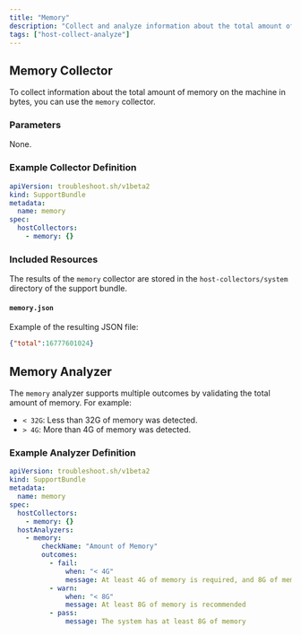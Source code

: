 ```yaml
---
title: "Memory"
description: "Collect and analyze information about the total amount of memory on the machine."
tags: ["host-collect-analyze"]
---
```



## Memory Collector

To collect information about the total amount of memory on the machine in bytes, you can use the `memory` collector.

### Parameters

None.

### Example Collector Definition

```yaml
apiVersion: troubleshoot.sh/v1beta2
kind: SupportBundle
metadata:
  name: memory
spec:
  hostCollectors:
    - memory: {}
```

### Included Resources

The results of the `memory` collector are stored in the `host-collectors/system` directory of the support bundle.

#### `memory.json`

Example of the resulting JSON file:

```json
{"total":16777601024}
```

## Memory Analyzer

The `memory` analyzer supports multiple outcomes by validating the total amount of memory. For example:

- `< 32G`: Less than 32G of memory was detected.
- `> 4G`: More than 4G of memory was detected.

### Example Analyzer Definition

```yaml
apiVersion: troubleshoot.sh/v1beta2
kind: SupportBundle
metadata:
  name: memory
spec:
  hostCollectors:
    - memory: {}
  hostAnalyzers:
    - memory:
        checkName: "Amount of Memory"
        outcomes:
          - fail:
              when: "< 4G"
              message: At least 4G of memory is required, and 8G of memory is recommended
          - warn:
              when: "< 8G"
              message: At least 8G of memory is recommended
          - pass:
              message: The system has at least 8G of memory
```
